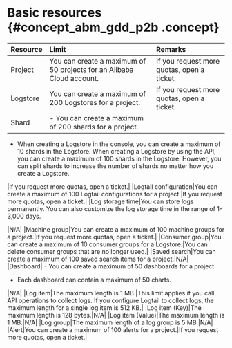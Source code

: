 # Basic resources {#concept_abm_gdd_p2b .concept}

|Resource|Limit|Remarks|
|:-------|:----|:------|
|Project|You can create a maximum of 50 projects for an Alibaba Cloud account.|If you request more quotas, open a ticket.|
|Logstore|You can create a maximum of 200 Logstores for a project.|If you request more quotas, open a ticket.|
|Shard| -   You can create a maximum of 200 shards for a project.
-   When creating a Logstore in the console, you can create a maximum of 10 shards in the Logstore. When creating a Logstore by using the API, you can create a maximum of 100 shards in the Logstore. However, you can split shards to increase the number of shards no matter how you create a Logstore.

 |If you request more quotas, open a ticket.|
|Logtail configuration|You can create a maximum of 100 Logtail configurations for a project.|If you request more quotas, open a ticket.|
|Log storage time|You can store logs permanently. You can also customize the log storage time in the range of 1-3,000 days.

 |N/A|
|Machine group|You can create a maximum of 100 machine groups for a project.|If you request more quotas, open a ticket.|
|Consumer group|You can create a maximum of 10 consumer groups for a Logstore.|You can delete consumer groups that are no longer used.|
|Saved search|You can create a maximum of 100 saved search items for a project.|N/A|
|Dashboard| -   You can create a maximum of 50 dashboards for a project.
-   Each dashboard can contain a maximum of 50 charts.

 |N/A|
|Log item|The maximum length is 1 MB.|This limit applies if you call API operations to collect logs. If you configure Logtail to collect logs, the maximum length for a single log item is 512 KB.|
|Log item \(Key\)|The maximum length is 128 bytes.|N/A|
|Log item \(Value\)|The maximum length is 1 MB.|N/A|
|Log group|The maximum length of a log group is 5 MB.|N/A|
|Alert|You can create a maximum of 100 alerts for a project.|If you request more quotas, open a ticket.|

